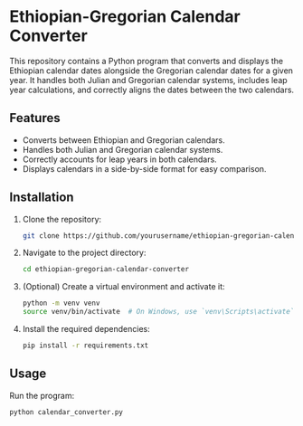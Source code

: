 # Ethiopian-Gregorian Calendar Converter
This repository contains a Python program that converts and displays the Ethiopian calendar dates alongside the Gregorian calendar dates for a given year. It handles both Julian and Gregorian calendar systems, includes leap year calculations, and correctly aligns the dates between the two calendars.

## Features

- Converts between Ethiopian and Gregorian calendars.
- Handles both Julian and Gregorian calendar systems.
- Correctly accounts for leap years in both calendars.
- Displays calendars in a side-by-side format for easy comparison.

## Installation

1. Clone the repository:
    ```bash
    git clone https://github.com/yourusername/ethiopian-gregorian-calendar-converter.git
    ```
2. Navigate to the project directory:
    ```bash
    cd ethiopian-gregorian-calendar-converter
    ```
3. (Optional) Create a virtual environment and activate it:
    ```bash
    python -m venv venv
    source venv/bin/activate  # On Windows, use `venv\Scripts\activate`
    ```
4. Install the required dependencies:
    ```bash
    pip install -r requirements.txt
    ```

## Usage

Run the program:
```bash
python calendar_converter.py
